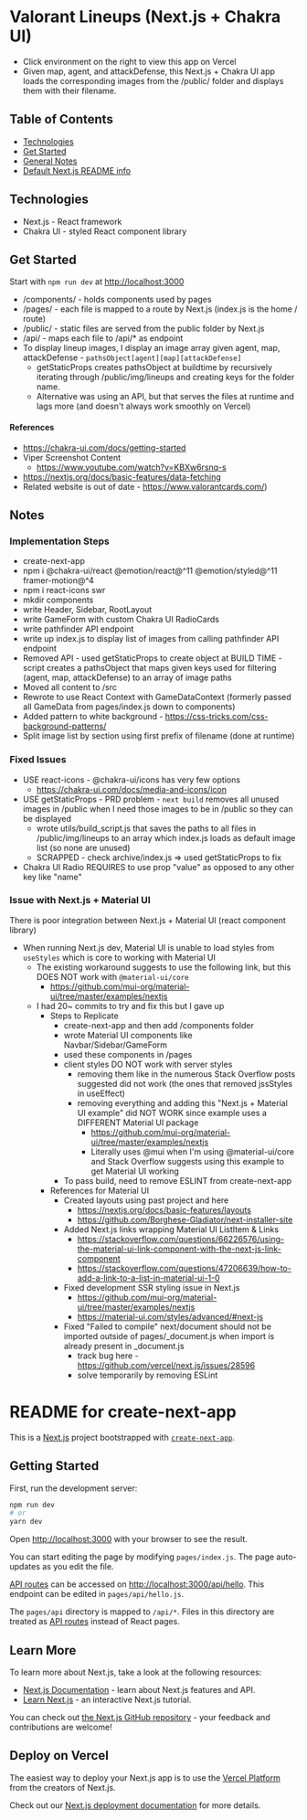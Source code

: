 # Valorant Lineups (Next.js + Chakra UI)
- Click environment on the right to view this app on Vercel
- Given map, agent, and attackDefense, this Next.js + Chakra UI app loads the corresponding images from the /public/ folder and displays them with their filename.

## Table of Contents
- [Technologies](#technologies)
- [Get Started](#get-started)
- [General Notes](#notes)
- [Default Next.js README info](#readme-for-create-next-app)

## Technologies
- Next.js - React framework
- Chakra UI - styled React component library

## Get Started
Start with ```npm run dev``` at [http://localhost:3000](http://localhost:3000)
- /components/ - holds components used by pages
- /pages/ - each file is mapped to a route by Next.js (index.js is the home / route)
- /public/ - static files are served from the public folder by Next.js
- /api/ - maps each file to /api/* as endpoint
- To display lineup images, I display an image array given agent, map, attackDefense - ```pathsObject[agent][map][attackDefense]```
  - getStaticProps creates pathsObject at buildtime by recursively iterating through /public/img/lineups and creating keys for the folder name. 
  - Alternative was using an API, but that serves the files at runtime and lags more (and doesn't always work smoothly on Vercel)

#### References
- https://chakra-ui.com/docs/getting-started
- Viper Screenshot Content
  - https://www.youtube.com/watch?v=KBXw6rsnq-s
- https://nextjs.org/docs/basic-features/data-fetching
- Related website is out of date - https://www.valorantcards.com/)

## Notes

### Implementation Steps
- create-next-app
- npm i @chakra-ui/react @emotion/react@^11 @emotion/styled@^11 framer-motion@^4
- npm i react-icons swr
- mkdir components
- write Header, Sidebar, RootLayout
- write GameForm with custom Chakra UI RadioCards
- write pathfinder API endpoint
- write up index.js to display list of images from calling pathfinder API endpoint
- Removed API - used getStaticProps to create object at BUILD TIME - script creates a pathsObject that maps given keys used for filtering (agent, map, attackDefense) to an array of image paths
- Moved all content to /src
- Rewrote to use React Context with GameDataContext (formerly passed all GameData from pages/index.js down to components)
- Added pattern to white background - https://css-tricks.com/css-background-patterns/
- Split image list by section using first prefix of filename (done at runtime)

### Fixed Issues
- USE react-icons - @chakra-ui/icons has very few options
  - https://chakra-ui.com/docs/media-and-icons/icon
- USE getStaticProps - PRD problem - ```next build``` removes all unused images in /public when I need those images to be in /public so they can be displayed
  - wrote utils/build_script.js that saves the paths to all files in /public/img/lineups to an array which index.js loads as default image list (so none are unused)
  - SCRAPPED - check archive/index.js => used getStaticProps to fix
- Chakra UI Radio REQUIRES to use prop "value" as opposed to any other key like "name"

### Issue with Next.js + Material UI
There is poor integration between Next.js + Material UI (react component library)
- When running Next.js dev, Material UI is unable to load styles from ```useStyles``` which is core to working with Material UI
  - The existing workaround suggests to use the following link, but this DOES NOT work with ```@material-ui/core```
    - https://github.com/mui-org/material-ui/tree/master/examples/nextjs
  - I had 20~ commits to try and fix this but I gave up
    - Steps to Replicate
      - create-next-app and then add /components folder
      - wrote Material UI components like Navbar/Sidebar/GameForm
      - used these components in /pages
      - client styles DO NOT work with server styles
        - removing them like in the numerous Stack Overflow posts suggested did not work (the ones that removed jssStyles in useEffect)
        - removing everything and adding this "Next.js + Material UI example" did NOT WORK since example uses a DIFFERENT Material UI package
          - https://github.com/mui-org/material-ui/tree/master/examples/nextjs
          - Literally uses @mui when I'm using @material-ui/core and Stack Overflow suggests using this example to get Material UI working
      - To pass build, need to remove ESLINT from create-next-app
    - References for Material UI
      - Created layouts using past project and here
        - https://nextjs.org/docs/basic-features/layouts
        - https://github.com/Borghese-Gladiator/next-installer-site
      - Added Next.js links wrapping Material UI ListItem & Links
        - https://stackoverflow.com/questions/66226576/using-the-material-ui-link-component-with-the-next-js-link-component
        - https://stackoverflow.com/questions/47206639/how-to-add-a-link-to-a-list-in-material-ui-1-0
      - Fixed development SSR styling issue in Next.js
        - https://github.com/mui-org/material-ui/tree/master/examples/nextjs
        - https://material-ui.com/styles/advanced/#next-js
      - Fixed "Failed to compile" next/document should not be imported outside of pages/_document.js when import is already present in _document.js
        - track bug here - https://github.com/vercel/next.js/issues/28596
        - solve temporarily by removing ESLint

# README for create-next-app
This is a [Next.js](https://nextjs.org/) project bootstrapped with [`create-next-app`](https://github.com/vercel/next.js/tree/canary/packages/create-next-app).

## Getting Started

First, run the development server:

```bash
npm run dev
# or
yarn dev
```

Open [http://localhost:3000](http://localhost:3000) with your browser to see the result.

You can start editing the page by modifying `pages/index.js`. The page auto-updates as you edit the file.

[API routes](https://nextjs.org/docs/api-routes/introduction) can be accessed on [http://localhost:3000/api/hello](http://localhost:3000/api/hello). This endpoint can be edited in `pages/api/hello.js`.

The `pages/api` directory is mapped to `/api/*`. Files in this directory are treated as [API routes](https://nextjs.org/docs/api-routes/introduction) instead of React pages.

## Learn More

To learn more about Next.js, take a look at the following resources:

- [Next.js Documentation](https://nextjs.org/docs) - learn about Next.js features and API.
- [Learn Next.js](https://nextjs.org/learn) - an interactive Next.js tutorial.

You can check out [the Next.js GitHub repository](https://github.com/vercel/next.js/) - your feedback and contributions are welcome!

## Deploy on Vercel

The easiest way to deploy your Next.js app is to use the [Vercel Platform](https://vercel.com/new?utm_medium=default-template&filter=next.js&utm_source=create-next-app&utm_campaign=create-next-app-readme) from the creators of Next.js.

Check out our [Next.js deployment documentation](https://nextjs.org/docs/deployment) for more details.
